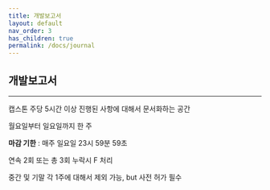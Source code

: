 ```yaml
---
title: 개발보고서
layout: default
nav_order: 3
has_children: true
permalink: /docs/journal
---
```


## 개발보고서

---

캡스톤 주당 5시간 이상 진행된 사항에 대해서 문서화하는 공간

월요일부터 일요일까지 한 주

**마감 기한** : 매주 일요일 23시 59분 59초

연속 2회 또는 총 3회 누락시 F 처리

중간 및 기말 각 1주에 대해서 제외 가능, but 사전 허가 필수

